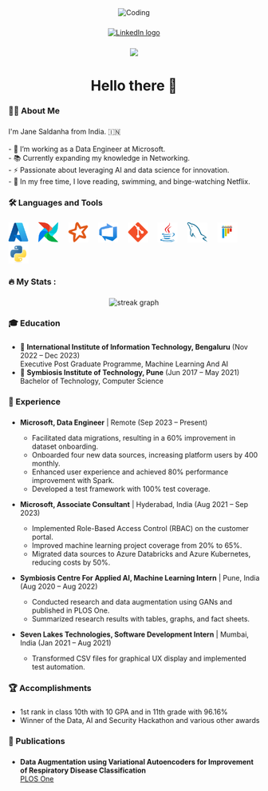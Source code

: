 <div align="center">
  <img alt="Coding" src="https://media.giphy.com/media/hvRJCLFzcasrR4ia7z/giphy.gif" width="35px">
</div>

###

<div align="center">
  <a href="https://www.linkedin.com/in/jane-saldanha/" target="blank">
    <img src="https://img.shields.io/static/v1?message=LinkedIn&logo=linkedin&label=&color=0077B5&logoColor=white&labelColor=&style=for-the-badge" height="25" alt="LinkedIn logo" />
  </a>
</div>

###

<div align="center">
  <img src="https://visitor-badge.laobi.icu/badge?page_id=jazz4299.jazz4299" />
</div>

###

<h1 align="center">Hello there 👋</h1>

###

<h3 align="left">👩‍💻 About Me</h3>

###

<p align="left">
  I'm Jane Saldanha from India. 🇮🇳<br><br>
  - 🔭 I’m working as a Data Engineer at Microsoft.<br>
  - 📚 Currently expanding my knowledge in Networking.<br>
  - ⚡ Passionate about leveraging AI and data science for innovation.<br>
  - 🌟 In my free time, I love reading, swimming, and binge-watching Netflix.
</p>

###

<h3 align="left">🛠 Languages and Tools</h3>

###

<div align="left">
  <img src="https://github.com/devicons/devicon/blob/v2.16.0/icons/azure/azure-original.svg" height="40" alt="Azure logo" />
  <img width="12" />
  <img src="https://github.com/devicons/devicon/blob/v2.16.0/icons/apacheairflow/apacheairflow-original.svg" height="40" alt="Apache Airflow logo" />
  <img width="12" />
  <img src="https://github.com/devicons/devicon/blob/v2.16.0/icons/apachespark/apachespark-original.svg" height="40" alt="Apache Spark logo" />
  <img width="12" />
  <img src="https://github.com/devicons/devicon/blob/v2.16.0/icons/azuredevops/azuredevops-original.svg" height="40" alt="Azure DevOps logo" />
  <img width="12" />
  <img src="https://github.com/devicons/devicon/blob/v2.16.0/icons/git/git-original.svg" height="40" alt="Git logo" />
  <img width="12" />
  <img src="https://github.com/devicons/devicon/blob/v2.16.0/icons/java/java-original.svg" height="40" alt="Java logo" />
  <img width="12" />
  <img src="https://github.com/devicons/devicon/blob/v2.16.0/icons/mysql/mysql-original.svg" height="40" alt="MySQL logo" />
  <img width="12" />
  <img src="https://github.com/devicons/devicon/blob/v2.16.0/icons/pytest/pytest-original.svg" height="40" alt="Pytest logo" />
  <img width="12" />
  <img src="https://github.com/devicons/devicon/blob/v2.16.0/icons/python/python-original.svg" height="40" alt="Python logo" />
</div>

###

<h3 align="left">🔥 My Stats :</h3>

###

<div align="center">
  <img src="https://streak-stats.demolab.com?user=jazz4299&locale=en&mode=daily&theme=dark&hide_border=false&border_radius=5&order=3" height="220" alt="streak graph" />
</div>

###

<h3 align="left">🎓 Education</h3>

###

- 📖 **International Institute of Information Technology, Bengaluru** (Nov 2022 – Dec 2023)<br>
  Executive Post Graduate Programme, Machine Learning And AI
- 📖 **Symbiosis Institute of Technology, Pune** (Jun 2017 – May 2021)<br>
  Bachelor of Technology, Computer Science

###

<h3 align="left">💼 Experience</h3>

###

- **Microsoft, Data Engineer** | Remote (Sep 2023 – Present)
  - Facilitated data migrations, resulting in a 60% improvement in dataset onboarding.
  - Onboarded four new data sources, increasing platform users by 400 monthly.
  - Enhanced user experience and achieved 80% performance improvement with Spark.
  - Developed a test framework with 100% test coverage.

- **Microsoft, Associate Consultant** | Hyderabad, India (Aug 2021 – Sep 2023)
  - Implemented Role-Based Access Control (RBAC) on the customer portal.
  - Improved machine learning project coverage from 20% to 65%.
  - Migrated data sources to Azure Databricks and Azure Kubernetes, reducing costs by 50%.

- **Symbiosis Centre For Applied AI, Machine Learning Intern** | Pune, India (Aug 2020 – Aug 2022)
  - Conducted research and data augmentation using GANs and published in PLOS One.
  - Summarized research results with tables, graphs, and fact sheets.

- **Seven Lakes Technologies, Software Development Intern** | Mumbai, India (Jan 2021 – Aug 2021)
  - Transformed CSV files for graphical UX display and implemented test automation.

###

<h3 align="left">🏆 Accomplishments</h3>

###

- 1st rank in class 10th with 10 GPA and in 11th grade with 96.16%
- Winner of the Data, AI and Security Hackathon and various other awards

###

<h3 align="left">📄 Publications</h3>

###

- **Data Augmentation using Variational Autoencoders for Improvement of Respiratory Disease Classification**<br>
  [PLOS One](https://doi.org/10.1371/journal.pone.0266467)
